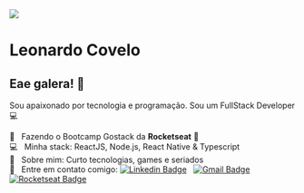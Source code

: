<img width="auto" src="https://github.githubassets.com/images/mona-whisper.gif">


# Leonardo Covelo

## Eae galera! 👋
Sou apaixonado por tecnologia e programação.
Sou um FullStack Developer :computer:

 :rocket:  &nbsp; Fazendo o Bootcamp Gostack da **Rocketseat** :purple_heart:
 <br/> :computer: &nbsp; Minha stack: ReactJS, Node.js, React Native & Typescript
 <br/> 💬  &nbsp; Sobre mim: Curto tecnologias, games e seriados
 <br/> :email: &nbsp; Entre em contato comigo: [![Linkedin Badge](https://img.shields.io/badge/-LeonardoCovelo-blue?style=flat-square&logo=Linkedin&logoColor=white&link=https://www.linkedin.com/in/leonardo-covelo-da-paz-610a8212a/)](https://www.linkedin.com/in/leonardo-covelo-da-paz-610a8212a/) &nbsp; 
[![Gmail Badge](https://img.shields.io/badge/-leonardocovelodapaz@gmail.com-c14438?style=flat-square&logo=Gmail&logoColor=white&link=mailto:leonardocovelodapaz@gmail.com)](mailto:leonardocovelodapaz@gmail.com) &nbsp; 
[![Rocketseat Badge](https://img.shields.io/badge/-LeonardoCovelo-blueviolet?style=flat-square&logo=apache-rocketmq&logoColor=white&link=https://app.rocketseat.com.br/me/leonardocovelodapaz)](https://app.rocketseat.com.br/me/leonardocovelodapaz)
